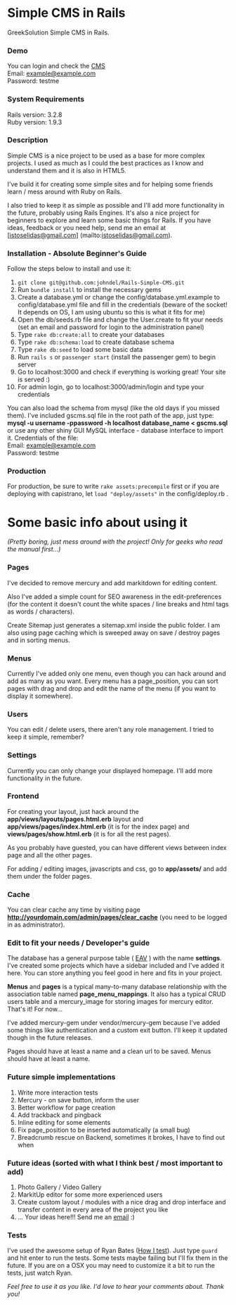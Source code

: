 # Simple CMS in Rails

GreekSolution Simple CMS in Rails.

### Demo
You can login and check the [CMS](http://cms.johndel.gr/admin/login/)<br />
Email: example@example.com <br />
Password: testme

### System Requirements
Rails version: 3.2.8<br/>
Ruby version: 1.9.3

### Description
Simple CMS is a nice project to be used as a base for more complex projects. I used as much as I could the best practices as I know and understand them and it is also in HTML5. 

I've build it for creating some simple sites and for helping some friends learn / mess around with Ruby on Rails.

I also tried to keep it as simple as possible and I'll add more functionality in the future, probably using Rails Engines. It's also a nice project for beginners to explore and learn some basic things for Rails. If you have ideas, feedback or you need help, send me an email at [istoselidas@gmail.com] (mailto:istoselidas@gmail.com).   

### Installation - Absolute Beginner's Guide
Follow the steps below to install and use it:

1. `git clone git@github.com:johndel/Rails-Simple-CMS.git`
2. Run `bundle install` to install the necessary gems
3. Create a database.yml or change the config/database.yml.example to config/database.yml file and fill in the credentials (beware of the socket! It depends on OS, I am using ubuntu so this is what it fits for me)
4. Open the db/seeds.rb file and change the User.create to fit your needs (set an email and password for login to the administration panel)
5. Type `rake db:create:all` to create your databases
6. Type `rake db:schema:load` to create database schema
7. Type `rake db:seed` to load some basic data
8. Run `rails s` or `passenger start` (install the passenger gem) to begin server
9. Go to localhost:3000 and check if everything is working great! Your site is served :)
10. For admin login, go to localhost:3000/admin/login and type your credentials

You can also load the schema from mysql (like the old days if you missed them). I've included gscms.sql file in the root path of the app, just type:
**mysql -u username -ppassword -h localhost database_name < gscms.sql**  
or 
use any other shiny GUI MySQL interface - database interface to import it. Credentials of the file:
<br />
Email:    example@example.com<br />
Password: testme

### Production
For production, be sure to write `rake assets:precompile` first or if you are deploying with capistrano, let `load "deploy/assets"` in the config/deploy.rb . 

# Some basic info about using it 
*(Pretty boring, just mess around with the project! Only for geeks who read the manual first...)* 
### Pages
I've decided to remove mercury and add markitdown for editing content.  

Also I've added a simple count for SEO awareness in the edit-preferences (for the content it doesn't count the white spaces / line breaks and html tags as words / characters).

Create Sitemap just generates a sitemap.xml inside the public folder. I am also using page caching which is sweeped away on save / destroy pages and in sorting menus.  

### Menus
Currently I've added only one menu, even though you can hack around and add as many as you want. Every menu has a page_position, you can sort pages with drag and drop and edit the name of the menu (if you want to display it somewhere).

### Users
You can edit / delete users, there aren't any role management. I tried to keep it simple, remember?

### Settings
Currently you can only change your displayed homepage. I'll add more functionality in the future. 

### Frontend
For creating your layout, just hack around the **app/views/layouts/pages.html.erb** layout and **app/views/pages/index.html.erb** (it is for the index page) and  **views/pages/show.html.erb** (it is for all the rest pages). 

As you probably have guested, you can have different views between index page and all the other pages.

For adding / editing images, javascripts and css, go to **app/assets/** and add them under the folder pages.

### Cache 
You can clear cache any time by visiting page **http://yourdomain.com/admin/pages/clear_cache** (you need to be logged in as administrator).

### Edit to fit your needs / Developer's guide
The database has a general purpose table ( [EAV](http://en.wikipedia.org/wiki/Entity%E2%80%93attribute%E2%80%93value_model) ) with the name **settings**. I've created some projects which have a sidebar included and I've added it here. You can store anything you feel good in here and fits in your project.

**Menus** and **pages** is a typical many-to-many database relationship with the association table named **page_menu_mappings**. It also has a typical CRUD users table and a mercury_image for storing images for mercury editor. That's it! For now...

I've added mercury-gem under vendor/mercury-gem because I've added some things like authentication and a custom exit button. I'll keep it updated though in the future releases.

Pages should have at least a name and a clean url to be saved. Menus should have at least a name. 

### Future simple implementations
1. Write more interaction tests
2. Mercury - on save button, inform the user
3. Better workflow for page creation
4. Add trackback and pingback
5. Inline editing for some elements
6. Fix page_position to be inserted automatically (a small bug)
7. Breadcrumb rescue on Backend, sometimes it brokes, I have to find out when

### Future ideas (sorted with what I think best / most important to add)
1. Photo Gallery / Video Gallery
2. MarkitUp editor for some more experienced users
3. Create custom layout / modules with a nice drag and drop interface and transfer content in every area of the project you like
4. ... Your ideas here!!! Send me an [email](mailto:istoselidas@gmail.com) :)

### Tests
I've used the awesome setup of Ryan Bates ([How I test](http://railscasts.com/episodes/275-how-i-test)). Just type `guard` and hit enter to run the tests. Some tests maybe failing but I'll fix them in the future.
If you are on a OSX you may need to customize it a bit to run the tests, just watch Ryan. 

_Feel free to use it as you like. I'd love to hear your comments about. Thank you!_


